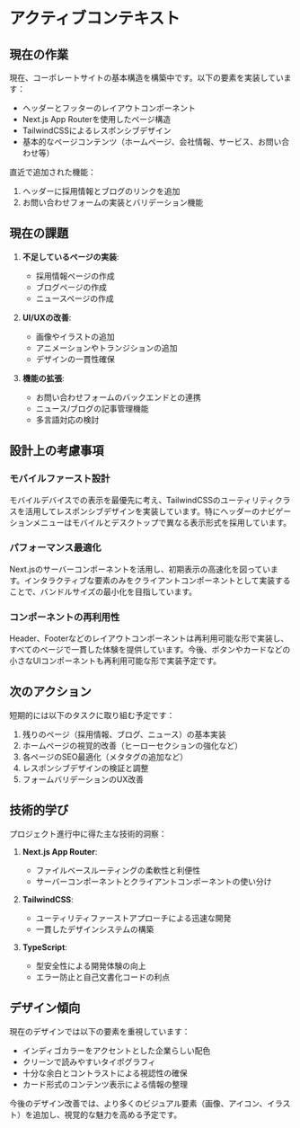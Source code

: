 # アクティブコンテキスト

## 現在の作業

現在、コーポレートサイトの基本構造を構築中です。以下の要素を実装しています：

- ヘッダーとフッターのレイアウトコンポーネント
- Next.js App Routerを使用したページ構造
- TailwindCSSによるレスポンシブデザイン
- 基本的なページコンテンツ（ホームページ、会社情報、サービス、お問い合わせ等）

直近で追加された機能：
1. ヘッダーに採用情報とブログのリンクを追加
2. お問い合わせフォームの実装とバリデーション機能

## 現在の課題

1. **不足しているページの実装**:
   - 採用情報ページの作成
   - ブログページの作成
   - ニュースページの作成

2. **UI/UXの改善**:
   - 画像やイラストの追加
   - アニメーションやトランジションの追加
   - デザインの一貫性確保

3. **機能の拡張**:
   - お問い合わせフォームのバックエンドとの連携
   - ニュース/ブログの記事管理機能
   - 多言語対応の検討

## 設計上の考慮事項

### モバイルファースト設計

モバイルデバイスでの表示を最優先に考え、TailwindCSSのユーティリティクラスを活用してレスポンシブデザインを実装しています。特にヘッダーのナビゲーションメニューはモバイルとデスクトップで異なる表示形式を採用しています。

### パフォーマンス最適化

Next.jsのサーバーコンポーネントを活用し、初期表示の高速化を図っています。インタラクティブな要素のみをクライアントコンポーネントとして実装することで、バンドルサイズの最小化を目指しています。

### コンポーネントの再利用性

Header、Footerなどのレイアウトコンポーネントは再利用可能な形で実装し、すべてのページで一貫した体験を提供しています。今後、ボタンやカードなどの小さなUIコンポーネントも再利用可能な形で実装予定です。

## 次のアクション

短期的には以下のタスクに取り組む予定です：

1. 残りのページ（採用情報、ブログ、ニュース）の基本実装
2. ホームページの視覚的改善（ヒーローセクションの強化など）
3. 各ページのSEO最適化（メタタグの追加など）
4. レスポンシブデザインの検証と調整
5. フォームバリデーションのUX改善

## 技術的学び

プロジェクト進行中に得た主な技術的洞察：

1. **Next.js App Router**:
   - ファイルベースルーティングの柔軟性と利便性
   - サーバーコンポーネントとクライアントコンポーネントの使い分け

2. **TailwindCSS**:
   - ユーティリティファーストアプローチによる迅速な開発
   - 一貫したデザインシステムの構築

3. **TypeScript**:
   - 型安全性による開発体験の向上
   - エラー防止と自己文書化コードの利点

## デザイン傾向

現在のデザインでは以下の要素を重視しています：

- インディゴカラーをアクセントとした企業らしい配色
- クリーンで読みやすいタイポグラフィ
- 十分な余白とコントラストによる視認性の確保
- カード形式のコンテンツ表示による情報の整理

今後のデザイン改善では、より多くのビジュアル要素（画像、アイコン、イラスト）を追加し、視覚的な魅力を高める予定です。 